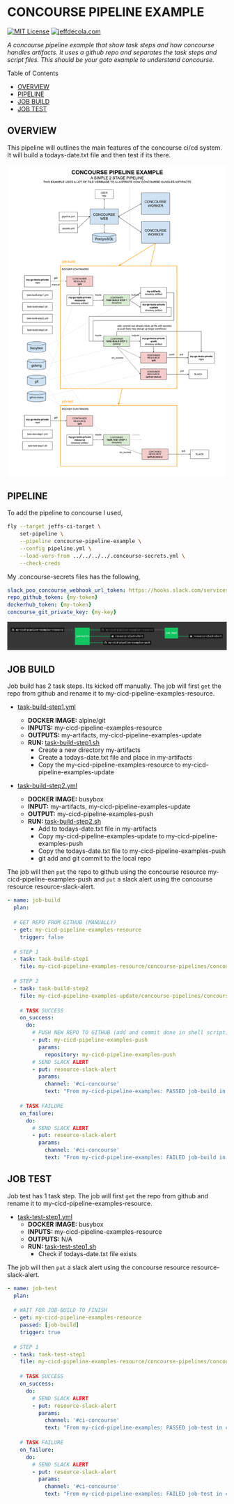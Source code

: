 # CONCOURSE PIPELINE EXAMPLE

[![MIT License](https://img.shields.io/:license-mit-blue.svg)](https://jeffdecola.mit-license.org)
[![jeffdecola.com](https://img.shields.io/badge/website-jeffdecola.com-blue)](https://jeffdecola.com)

  _A concourse pipeline example that show task steps and how
  concourse handles artifacts. It uses a github repo and separates
  the task steps and script files.
  This should be your goto example to understand concourse._

Table of Contents

* [OVERVIEW](https://github.com/JeffDeCola/my-cicd-pipeline-examples/tree/master/concourse-pipelines/concourse-pipeline-example#overview)
* [PIPELINE](https://github.com/JeffDeCola/my-cicd-pipeline-examples/tree/master/concourse-pipelines/concourse-pipeline-example#pipeline)
* [JOB BUILD](https://github.com/JeffDeCola/my-cicd-pipeline-examples/tree/master/concourse-pipelines/concourse-pipeline-example#job-build)
* [JOB TEST](https://github.com/JeffDeCola/my-cicd-pipeline-examples/tree/master/concourse-pipelines/concourse-pipeline-example#job-test)

## OVERVIEW

This pipeline will outlines the main features of the concourse ci/cd system.
It will build a todays-date.txt file and then test if its there.

![IMAGE](../../docs/pics/concourse-pipeline-example.svg)

## PIPELINE

To add the pipeline to concourse I used,

```bash
fly --target jeffs-ci-target \
    set-pipeline \
    --pipeline concourse-pipeline-example \
    --config pipeline.yml \
    --load-vars-from ../../../../.concourse-secrets.yml \
    --check-creds
```

My .concourse-secrets files has the following,

```yml
slack_poo_concourse_webhook_url_token: https://hooks.slack.com/services/{my-token}
repo_github_token: {my-token}
dockerhub_token: {my-token}
concourse_git_private_key: {my-key}
```

![IMAGE](../../docs/pics/concourse-pipeline-example-pipeline.jpg)

## JOB BUILD

Job build has 2 task steps. Its kicked off manually.
The job will first `get` the repo from github and
rename it to my-cicd-pipeline-examples-resource.

* [task-build-step1.yml](https://github.com/JeffDeCola/my-cicd-pipeline-examples/blob/main/concourse-pipelines/concourse-pipeline-example/jobs/build/task-build-step1.yml)
  * **DOCKER IMAGE:** alpine/git
  * **INPUTS:** my-cicd-pipeline-examples-resource
  * **OUTPUTS:** my-artifacts, my-cicd-pipeline-examples-update
  * **RUN:** [task-build-step1.sh](https://github.com/JeffDeCola/my-cicd-pipeline-examples/blob/main/concourse-pipelines/concourse-pipeline-example/jobs/build/task-build-step1.sh)
    * Create a new directory my-artifacts
    * Create a todays-date.txt file and place in my-artifacts
    * Copy the my-cicd-pipeline-examples-resource to my-cicd-pipeline-examples-update

* [task-build-step2.yml](https://github.com/JeffDeCola/my-cicd-pipeline-examples/blob/main/concourse-pipelines/concourse-pipeline-example/jobs/build/task-build-step2.yml)
  * **DOCKER IMAGE:** busybox
  * **INPUT:** my-artifacts, my-cicd-pipeline-examples-update
  * **OUTPUT:** my-cicd-pipeline-examples-push
  * **RUN:** [task-build-step2.sh](https://github.com/JeffDeCola/my-cicd-pipeline-examples/blob/main/concourse-pipelines/concourse-pipeline-example/jobs/build/task-build-step2.sh)
    * Add to todays-date.txt file in my-artifacts
    * Copy my-cicd-pipeline-examples-update to my-cicd-pipeline-examples-push
    * Copy the todays-date.txt file to my-cicd-pipeline-examples-push
    * git add and git commit to the local repo

The job will then `put` the repo to github using the concourse resource
my-cicd-pipeline-examples-push and `put` a slack alert using
the concourse resource resource-slack-alert.

```yaml
- name: job-build
  plan:

  # GET REPO FROM GITHUB (MANUALLY)
  - get: my-cicd-pipeline-examples-resource
    trigger: false

  # STEP 1
  - task: task-build-step1
    file: my-cicd-pipeline-examples-resource/concourse-pipelines/concourse-pipeline-example/jobs/build/task-build-step1.yml

  # STEP 2
  - task: task-build-step2
    file: my-cicd-pipeline-examples-update/concourse-pipelines/concourse-pipeline-example/jobs/build/task-build-step2.yml

    # TASK SUCCESS
    on_success:
      do:
        # PUSH NEW REPO TO GITHUB (add and commit done in shell script)
        - put: my-cicd-pipeline-examples-push
          params:
            repository: my-cicd-pipeline-examples-push
        # SEND SLACK ALERT
        - put: resource-slack-alert
          params:
            channel: '#ci-concourse'
            text: "From my-cicd-pipeline-examples: PASSED job-build in concourse ci."

    # TASK FAILURE
    on_failure:
      do:
        # SEND SLACK ALERT
        - put: resource-slack-alert
          params:
            channel: '#ci-concourse'
            text: "From my-cicd-pipeline-examples: FAILED job-build in concourse ci."
```

## JOB TEST

Job test has 1 task step. The job will first `get` the repo from github and
rename it to my-cicd-pipeline-examples-resource.

* [task-test-step1.yml](https://github.com/JeffDeCola/my-cicd-pipeline-examples/blob/main/concourse-pipelines/concourse-pipeline-example/jobs/test/task-test-step1.yml)
  * **DOCKER IMAGE:** busybox
  * **INPUTS:** my-cicd-pipeline-examples-resource
  * **OUTPUTS:** N/A
  * **RUN:** [task-test-step1.sh](https://github.com/JeffDeCola/my-cicd-pipeline-examples/blob/main/concourse-pipelines/concourse-pipeline-example/jobs/test/task-test-step1.sh)
    * Check if todays-date.txt file exists

The job will then `put` a slack alert using the concourse resource
resource-slack-alert.

```yaml
- name: job-test
  plan:

  # WAIT FOR JOB-BUILD TO FINISH
  - get: my-cicd-pipeline-examples-resource
    passed: [job-build]
    trigger: true

  # STEP 1
  - task: task-test-step1
    file: my-cicd-pipeline-examples-resource/concourse-pipelines/concourse-pipeline-example/jobs/test/task-test-step1.yml

    # TASK SUCCESS
    on_success:
      do:
        # SEND SLACK ALERT
        - put: resource-slack-alert
          params:
            channel: '#ci-concourse'
            text: "From my-cicd-pipeline-examples: PASSED job-test in concourse ci."

    # TASK FAILURE
    on_failure:
      do:
        # SEND SLACK ALERT
        - put: resource-slack-alert
          params:
            channel: '#ci-concourse'
            text: "From my-cicd-pipeline-examples: FAILED job-test in concourse ci."
```
